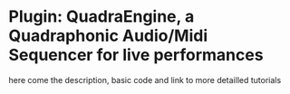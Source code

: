 # Plugin: QuadraEngine, a Quadraphonic Audio/Midi Sequencer for live performances
here come the description, basic code and link to more detailled tutorials
